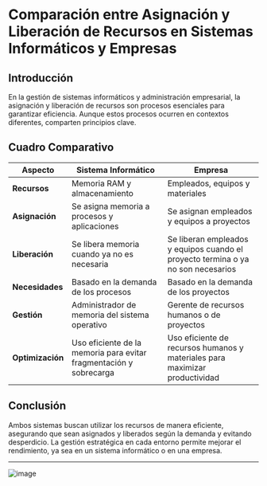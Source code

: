 # Comparación entre Asignación y Liberación de Recursos en Sistemas Informáticos y Empresas

## Introducción
En la gestión de sistemas informáticos y administración empresarial, la asignación y liberación de recursos son procesos esenciales para garantizar eficiencia. Aunque estos procesos ocurren en contextos diferentes, comparten principios clave.

## Cuadro Comparativo

| Aspecto                      | Sistema Informático                          | Empresa                                      |
|------------------------------|----------------------------------------------|----------------------------------------------|
| **Recursos**                  | Memoria RAM y almacenamiento                 | Empleados, equipos y materiales              |
| **Asignación**                | Se asigna memoria a procesos y aplicaciones  | Se asignan empleados y equipos a proyectos   |
| **Liberación**                | Se libera memoria cuando ya no es necesaria  | Se liberan empleados y equipos cuando el proyecto termina o ya no son necesarios |
| **Necesidades**               | Basado en la demanda de los procesos         | Basado en la demanda de los proyectos        |
| **Gestión**                   | Administrador de memoria del sistema operativo | Gerente de recursos humanos o de proyectos  |
| **Optimización**              | Uso eficiente de la memoria para evitar fragmentación y sobrecarga | Uso eficiente de recursos humanos y materiales para maximizar productividad |

## Conclusión
Ambos sistemas buscan utilizar los recursos de manera eficiente, asegurando que sean asignados y liberados según la demanda y evitando desperdicio. La gestión estratégica en cada entorno permite mejorar el rendimiento, ya sea en un sistema informático o en una empresa.

---

![image](https://github.com/user-attachments/assets/547e4554-9dad-4241-9e3b-7e8a0fcf07d9)
